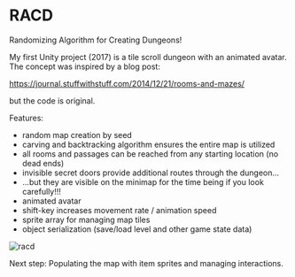 # RACD
 
Randomizing Algorithm for Creating Dungeons!

My first Unity project (2017) is a tile scroll dungeon with an animated avatar.  The concept was inspired by a blog post:

https://journal.stuffwithstuff.com/2014/12/21/rooms-and-mazes/

but the code is original.

Features:

* random map creation by seed
* carving and backtracking algorithm ensures the entire map is utilized
* all rooms and passages can be reached from any starting location (no dead ends)
* invisible secret doors provide additional routes through the dungeon...
* ...but they are visible on the minimap for the time being if you look carefully!!!
* animated avatar
* shift-key increases movement rate / animation speed
* sprite array for managing map tiles
* object serialization (save/load level and other game state data)

![racd](https://user-images.githubusercontent.com/74695555/108581058-9fdeec80-72eb-11eb-95fe-32e8bc4f35fe.png)

Next step:  Populating the map with item sprites and managing interactions.

